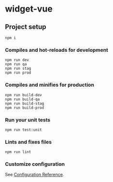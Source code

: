 # widget-vue

## Project setup

```
npm i
```

### Compiles and hot-reloads for development

```
npm run dev
npm run qa
npm run stag
npm run prod
```

### Compiles and minifies for production

```
npm run build-dev
npm run build-qa
npm run build-stag
npm run build-prod
```

### Run your unit tests

```
npm run test:unit
```

### Lints and fixes files

```
npm run lint
```

### Customize configuration

See [Configuration Reference](https://cli.vuejs.org/config/).
